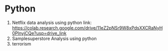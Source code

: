 # Python
1. Netflix data analysis using python link: https://colab.research.google.com/drive/11eZ2pNSr9W8xPdsXXCRaNyH0PlnyjCQe?usp=drive_link
3. Samplesuperstore Analysis using python
4. terrorism
